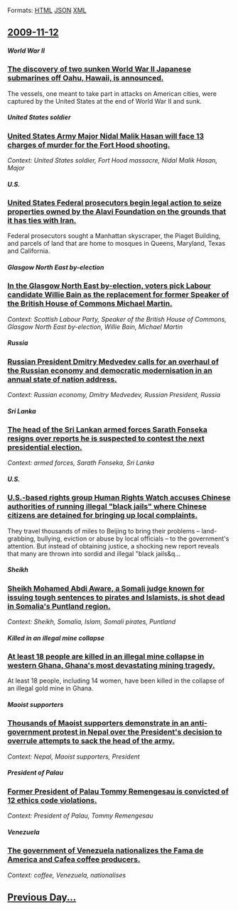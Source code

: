 
Formats: [HTML](2009/11/12/index.html)  [JSON](2009/11/12/index.json)  [XML](2009/11/12/index.xml)  

## [2009-11-12](/news/2009/11/12/index.md)

##### World War II
### [ The discovery of two sunken World War II Japanese submarines off Oahu, Hawaii, is announced. ](/news/2009/11/12/the-discovery-of-two-sunken-world-war-ii-japanese-submarines-off-oahu-hawaii-is-announced.md)
The vessels, one meant to take part in attacks on American cities, were captured by the United States at the end of World War II and sunk.

##### United States soldier
### [ United States Army Major Nidal Malik Hasan will face 13 charges of murder for the Fort Hood shooting. ](/news/2009/11/12/united-states-army-major-nidal-malik-hasan-will-face-13-charges-of-murder-for-the-fort-hood-shooting.md)
_Context: United States soldier, Fort Hood massacre, Nidal Malik Hasan, Major_

##### U.S.
### [ United States Federal prosecutors begin legal action to seize properties owned by the Alavi Foundation on the grounds that it has ties with Iran. ](/news/2009/11/12/united-states-federal-prosecutors-begin-legal-action-to-seize-properties-owned-by-the-alavi-foundation-on-the-grounds-that-it-has-ties-with.md)
Federal prosecutors sought a Manhattan skyscraper, the Piaget Building, and parcels of land that are home to mosques in Queens, Maryland, Texas and California.

##### Glasgow North East by-election
### [ In the Glasgow North East by-election, voters pick Labour candidate Willie Bain as the replacement for former Speaker of the British House of Commons Michael Martin. ](/news/2009/11/12/in-the-glasgow-north-east-by-election-voters-pick-labour-candidate-willie-bain-as-the-replacement-for-former-speaker-of-the-british-house.md)
_Context: Scottish Labour Party, Speaker of the British House of Commons, Glasgow North East by-election, Willie Bain, Michael Martin_

##### Russia
### [ Russian President Dmitry Medvedev calls for an overhaul of the Russian economy and democratic modernisation in an annual state of nation address. ](/news/2009/11/12/russian-president-dmitry-medvedev-calls-for-an-overhaul-of-the-russian-economy-and-democratic-modernisation-in-an-annual-state-of-nation-ad.md)
_Context: Russian economy, Dmitry Medvedev, Russian President, Russia_

##### Sri Lanka
### [ The head of the Sri Lankan armed forces Sarath Fonseka resigns over reports he is suspected to contest the next presidential election. ](/news/2009/11/12/the-head-of-the-sri-lankan-armed-forces-sarath-fonseka-resigns-over-reports-he-is-suspected-to-contest-the-next-presidential-election.md)
_Context: armed forces, Sarath Fonseka, Sri Lanka_

##### U.S.
### [ U.S.-based rights group Human Rights Watch accuses Chinese authorities of running illegal "black jails" where Chinese citizens are detained for bringing up local complaints. ](/news/2009/11/12/u-s-based-rights-group-human-rights-watch-accuses-chinese-authorities-of-running-illegal-black-jails-where-chinese-citizens-are-detained.md)
They travel thousands of miles to Beijing to bring their problems – land-grabbing, bullying, eviction or abuse by local officials – to the government&#039;s attention. But instead of obtaining justice, a shocking new report reveals that many are thrown into sordid and illegal &quot;black jails&q...

##### Sheikh
### [ Sheikh Mohamed Abdi Aware, a Somali judge known for issuing tough sentences to pirates and Islamists, is shot dead in Somalia's Puntland region. ](/news/2009/11/12/sheikh-mohamed-abdi-aware-a-somali-judge-known-for-issuing-tough-sentences-to-pirates-and-islamists-is-shot-dead-in-somalia-s-puntland-re.md)
_Context: Sheikh, Somalia, Islam, Somali pirates, Puntland_

##### Killed in an illegal mine collapse
### [ At least 18 people are killed in an illegal mine collapse in western Ghana, Ghana's most devastating mining tragedy. ](/news/2009/11/12/at-least-18-people-are-killed-in-an-illegal-mine-collapse-in-western-ghana-ghana-s-most-devastating-mining-tragedy.md)
At least 18 people, including 14 women, have been killed in the collapse of an illegal gold mine in Ghana.

##### Maoist supporters
### [ Thousands of Maoist supporters demonstrate in an anti-government protest in Nepal over the President's decision to overrule attempts to sack the head of the army. ](/news/2009/11/12/thousands-of-maoist-supporters-demonstrate-in-an-anti-government-protest-in-nepal-over-the-president-s-decision-to-overrule-attempts-to-sac.md)
_Context: Nepal, Maoist supporters, President_

##### President of Palau
### [ Former President of Palau Tommy Remengesau is convicted of 12 ethics code violations. ](/news/2009/11/12/former-president-of-palau-tommy-remengesau-is-convicted-of-12-ethics-code-violations.md)
_Context: President of Palau, Tommy Remengesau_

##### Venezuela
### [ The government of Venezuela nationalizes the Fama de America and Cafea coffee producers. ](/news/2009/11/12/the-government-of-venezuela-nationalizes-the-fama-de-america-and-cafea-coffee-producers.md)
_Context: coffee, Venezuela, nationalises_

## [Previous Day...](/news/2009/11/11/index.md)

